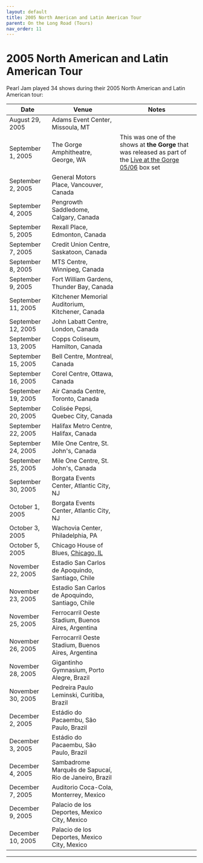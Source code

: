 ```yaml
---
layout: default
title: 2005 North American and Latin American Tour
parent: On the Long Road (Tours)
nav_order: 11
---
```


# 2005 North American and Latin American Tour

Pearl Jam played 34 shows during their 2005 North American and Latin American tour:

| Date | Venue | Notes |
| ---- | ----- | ----- |
| August 29, 2005 | Adams Event Center, Missoula, MT | |
| September 1, 2005 | The Gorge Amphitheatre, George, WA | This was one of the shows at **the Gorge** that was released as part of the [Live at the Gorge 05/06](https://pearljamopedia.ml/docs/Albums/Live/theGorge0506) box set
| September 2, 2005 | General Motors Place, Vancouver, Canada | |
| September 4, 2005 | Pengrowth Saddledome, Calgary, Canada | |
| September 5, 2005 | Rexall Place, Edmonton, Canada | |
| September 7, 2005 | Credit Union Centre, Saskatoon, Canada | |
| September 8, 2005 | MTS Centre, Winnipeg, Canada | |
| September 9, 2005 | Fort William Gardens, Thunder Bay, Canada | |
| September 11, 2005 | Kitchener Memorial Auditorium, Kitchener, Canada | |
| September 12, 2005 | John Labatt Centre, London, Canada | |
| September 13, 2005 | Copps Coliseum, Hamilton, Canada | |
| September 15, 2005 | Bell Centre, Montreal, Canada | |
| September 16, 2005 | Corel Centre, Ottawa, Canada | |
| September 19, 2005 | Air Canada Centre, Toronto, Canada | |
| September 20, 2005 | Colisée Pepsi, Quebec City, Canada | |
| September 22, 2005 | Halifax Metro Centre, Halifax, Canada | |
| September 24, 2005 | Mile One Centre, St. John's, Canada | |
| September 25, 2005 | Mile One Centre, St. John's, Canada | |
| September 30, 2005 | Borgata Events Center, Atlantic City, NJ | |
| October 1, 2005 | Borgata Events Center, Atlantic City, NJ | |
| October 3, 2005 | Wachovia Center, Philadelphia, PA | |
| October 5, 2005 | Chicago House of Blues, [Chicago, IL](https://pearljamopedia.ml/docs/Notable-Mentions/Locations/Chicago-IL) | |
| November 22, 2005 | Estadio San Carlos de Apoquindo, Santiago, Chile | |
| November 23, 2005 | Estadio San Carlos de Apoquindo, Santiago, Chile | |
| November 25, 2005 | Ferrocarril Oeste Stadium, Buenos Aires, Argentina | |
| November 26, 2005 | Ferrocarril Oeste Stadium, Buenos Aires, Argentina | |
| November 28, 2005 | Gigantinho Gymnasium, Porto Alegre, Brazil | |
| November 30, 2005 | Pedreira Paulo Leminski, Curitiba, Brazil | |
| December 2, 2005 | Estádio do Pacaembu, São Paulo, Brazil | |
| December 3, 2005 | Estádio do Pacaembu, São Paulo, Brazil | |
| December 4, 2005 | Sambadrome Marquês de Sapucaí, Rio de Janeiro, Brazil
| December 7, 2005 | Auditorio Coca-Cola, Monterrey, Mexico | |
| December 9, 2005 | Palacio de los Deportes, Mexico City, Mexico | |
| December 10, 2005 | Palacio de los Deportes, Mexico City, Mexico | |

---------------------------------------------------------------------------------